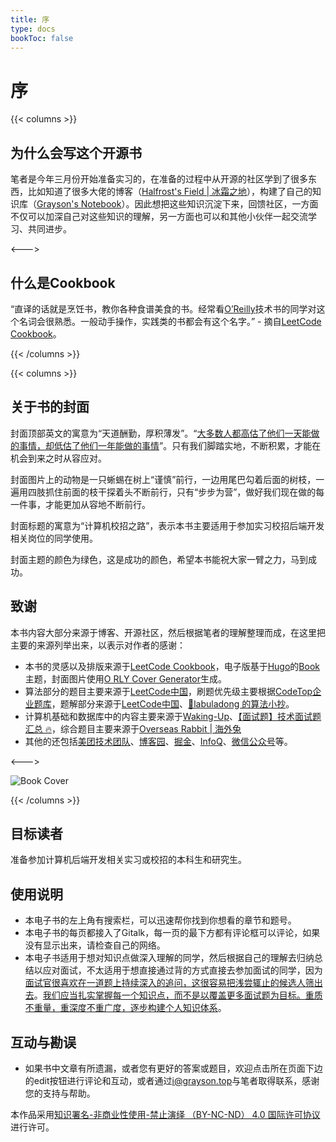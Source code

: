 ```yaml
---
title: 序
type: docs
bookToc: false
---
```


# 序

{{< columns >}}
## 为什么会写这个开源书

笔者是今年三月份开始准备实习的，在准备的过程中从开源的社区学到了很多东西，比如知道了很多大佬的博客（[Halfrost's Field | 冰霜之地](https://halfrost.com)），构建了自己的知识库（[Grayson's Notebook](https://notebook.grayson.top)）。因此想把这些知识沉淀下来，回馈社区，一方面不仅可以加深自己对这些知识的理解，另一方面也可以和其他小伙伴一起交流学习、共同进步。

<--->

## 什么是Cookbook

“直译的话就是烹饪书，教你各种食谱美食的书。经常看[O’Reilly](https://www.oreilly.com/products/books-videos.html)技术书的同学对这个名词会很熟悉。一般动手操作，实践类的书都会有这个名字。” - 摘自[LeetCode Cookbook](https://books.halfrost.com/leetcode)。

{{< /columns >}}

{{< columns >}}

## 关于书的封面

封面顶部英文的寓意为“天道酬勤，厚积薄发”。“[大多数人都高估了他们一天能做的事情，却低估了他们一年能做的事情](https://github.com/wolverinn/Waking-Up)”。只有我们脚踏实地，不断积累，才能在机会到来之时从容应对。

封面图片上的动物是一只蜥蜴在树上“谨慎”前行，一边用尾巴勾着后面的树枝，一遍用四肢抓住前面的枝干探着头不断前行，只有“步步为营”，做好我们现在做的每一件事，才能更加从容地不断前行。

封面标题的寓意为“计算机校招之路”，表示本书主要适用于参加实习校招后端开发相关岗位的同学使用。

封面主题的颜色为绿色，这是成功的颜色，希望本书能祝大家一臂之力，马到成功。

## 致谢

本书内容大部分来源于博客、开源社区，然后根据笔者的理解整理而成，在这里把主要的来源列举出来，以表示对作者的感谢：

- 本书的灵感以及排版来源于[LeetCode Cookbook](https://books.halfrost.com/leetcode)，电子版基于[Hugo](https://gohugo.io)的[Book](https://themes.gohugo.io/themes/hugo-book)主题，封面图片使用[O RLY Cover Generator](https://dev.to/rly)生成。
- 算法部分的题目主要来源于[LeetCode中国](https://leetcode-cn.com)，刷题优先级主要根据[CodeTop企业题库](https://codetop.cc)，题解部分来源于[LeetCode中国](https://leetcode-cn.com)、[📖labuladong 的算法小抄](https://labuladong.gitbook.io/algo)。
- 计算机基础和数据库中的内容主要来源于[Waking-Up](https://github.com/wolverinn/Waking-Up)、[【面试题】技术面试题汇总 🔥](https://imageslr.com/2020/07/08/tech-interview.html)，综合题目主要来源于[Overseas Rabbit | 海外兔](https://osjobs.net)
- 其他的还包括[美团技术团队](https://tech.meituan.com)、[博客园](https://www.cnblogs.com)、[掘金](https://juejin.cn)、[InfoQ](https://www.infoq.cn)、[微信公众号](https://weixin.sogou.com)等。

<--->

![Book Cover](/assets/images/book-cover.png)

{{< /columns >}}

## 目标读者

准备参加计算机后端开发相关实习或校招的本科生和研究生。

## 使用说明

- 本电子书的左上角有搜索栏，可以迅速帮你找到你想看的章节和题号。
- 本电子书的每页都接入了Gitalk，每一页的最下方都有评论框可以评论，如果没有显示出来，请检查自己的网络。
- 本电子书适用于想对知识点做深入理解的同学，然后根据自己的理解去归纳总结以应对面试，不太适用于想直接通过背的方式直接去参加面试的同学，因为[面试官很喜欢在一道题上持续深入的追问，这很容易把浅尝辄止的候选人筛出去](https://imageslr.com/2021/autumn-recruit.html)。[我们应当扎实掌握每一个知识点，而不是以覆盖更多面试题为目标。重质不重量，重深度不重广度，逐步构建个人知识体系](https://imageslr.com/2021/autumn-recruit.html)。

## 互动与勘误

- 如果书中文章有所遗漏，或者您有更好的答案或题目，欢迎点击所在页面下边的edit按钮进行评论和互动，或者通过[i@grayson.top](mailto:i@grayson.top)与笔者取得联系，感谢您的支持与帮助。

本作品采用[知识署名-非商业性使用-禁止演绎 （BY-NC-ND） 4.0 国际许可协议](https://creativecommons.org/licenses/by-nc-nd/4.0/legalcode.zh-Hans)进行许可。
